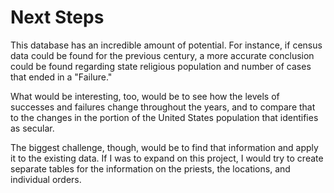 # Next Steps

This database has an incredible amount of potential. For instance, if census data could be found for the previous century, a more accurate conclusion could be found regarding state religious population and number of cases that ended in a "Failure."

What would be interesting, too, would be to see how the levels of successes and failures change throughout the years, and to compare that to the changes in the portion of the United States population that identifies as secular.

The biggest challenge, though, would be to find that information and apply it to the existing data. If I was to expand on this project, I would try to create separate tables for the information on the priests, the locations, and individual orders.
